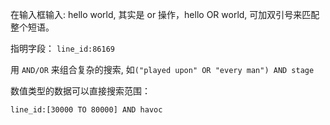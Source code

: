 在输入框输入: hello world, 其实是 or 操作，hello OR world, 可加双引号来匹配整个短语。

指明字段： `line_id:86169`

用 `AND/OR` 来组合复杂的搜索, 如`("played upon" OR "every man") AND stage`

数值类型的数据可以直接搜索范围：

```bash
line_id:[30000 TO 80000] AND havoc
```


